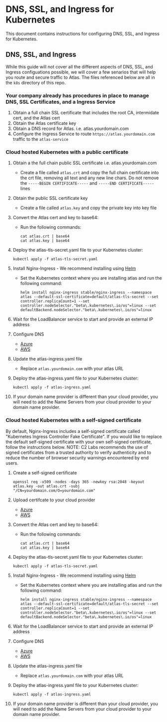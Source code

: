# DNS, SSL, and Ingress for Kubernetes
This document contains instructions for configuring DNS, SSL, and Ingress for Kubernetes.


## DNS, SSL, and Ingress
While this guide will not cover all the different aspects of DNS, SSL, and Ingress configuations possible, we will cover a few senarios that will help you route and secure traffic to Atlas. The files referenced below are all in the `k8s` directory of this repo.

### Your company already has procedures in place to manage DNS, SSL Certificates, and a Ingress Service

1. Obtain a full chain SSL certificate that includes the root CA, intermidate cert, and the Atlas cert
2. Obtain the Atlas certificate key
3. Obtain a DNS record for Atlas. i.e. atlas.yourdomain.com
4. Configure the Ingress Service to route `https://atlas.yourdomain.com` traffic to the `atlas-service`

### Cloud hosted Kubernetes with a public certificate

1. Obtain a the full chain public SSL certificate i.e. atlas.yourdomain.com
    - Create a file called `atlas.crt` and copy the full chain certificate into the crt file, removing all text and any new line chars.  Do not remove the `-----BEGIN CERTIFICATE-----` and `-----END CERTIFICATE-----` lines

2. Obtain the public SSL certificate key
    - Create a file called `atlas.key` and copy the private key into key file

3. Convert the Atlas cert and key to base64:
    - Run the following commands:

        ```
        cat atlas.crt | base64
        cat atlas.key | base64
        ```

4. Deploy the atlas-tls-secret.yaml file to your Kubernetes cluster:

    ```
    kubectl apply -f atlas-tls-secret.yaml
    ```

5. Install Nginx-Ingress - We recommend installing using [Helm](#https://helm.sh/docs/intro/install/)
    - Set the Kubernetes context where you are installing atlas and run the following command:

        ```
        helm install nginx-ingress stable/nginx-ingress --namespace atlas --default-ssl-certificate=default/atlas-tls-secret --set controller.replicaCount=1 --set controller.nodeSelector."beta\.kubernetes\.io/os"=linux --set defaultBackend.nodeSelector."beta\.kubernetes\.io/os"=linux
        ```

6. Wait for the LoadBalancer service to start and provide an external IP address

7. Configure DNS
    - <a href="https://docs.microsoft.com/en-us/azure/dns/dns-getstarted-portal">Azure</a>
    - <a href="https://docs.aws.amazon.com/Route53/latest/DeveloperGuide/routing-to-elb-load-balancer.html">AWS</a>

7. Update the atlas-ingress.yaml file
    - Replace `atlas.yourdomain.com` with your atlas URL

8. Deploy the atlas-ingress.yaml file to your Kubernetes cluster:

    ```
    kubectl apply -f atlas-ingress.yaml
    ```

9. If your domain name provider is different than your cloud provider, you will need to add the Name Servers from your cloud provider to your domain name provider.

### Cloud hosted Kubernetes with a self-signed certificate

By default, Nginx-Ingress includes a self-signed certificate called "Kubernetes Ingress Controller Fake Certificate". If you would like to replace the default self-signed certificate with your own self-signed certificate, follow the instructions below. NOTE: C2 Labs recommends the use of signed certificates from a trusted authority to verify authenticity and to reduce the number of browser security warnings encountered by end users.

1. Create a self-signed certificate

    ```
    openssl req -x509 -nodes -days 365 -newkey rsa:2048 -keyout atlas.key -out atlas.crt -subj "/CN=yourdomain.com/O=yourdomain.com"
    ```

2. Upload certifcate to your cloud provider
    - <a href="https://docs.microsoft.com/en-us/rest/api/keyvault/importcertificate/importcertificate">Azure</a>
    - <a href="https://aws.amazon.com/premiumsupport/knowledge-center/import-ssl-certificate-to-iam/">AWS</a>

3. Convert the Atlas cert and key to base64:
    - Run the following commands:

        ```
        cat atlas.crt | base64
        cat atlas.key | base64
        ```

4. Deploy the atlas-tls-secret.yaml file to your Kubernetes cluster:

    ```
    kubectl apply -f atlas-tls-secret.yaml
    ```

5. Install Nginx-Ingress - We recommend installing using [Helm](#https://helm.sh/docs/intro/install/)
    - Set the Kubernetes context where you are installing atlas and run the following command:

        ```
        helm install nginx-ingress stable/nginx-ingress --namespace atlas --default-ssl-certificate=default/atlas-tls-secret --set controller.replicaCount=1 --set controller.nodeSelector."beta\.kubernetes\.io/os"=linux --set defaultBackend.nodeSelector."beta\.kubernetes\.io/os"=linux
        ```

6. Wait for the LoadBalancer service to start and provide an external IP address

7. Configure DNS
    - <a href="https://docs.microsoft.com/en-us/azure/dns/dns-getstarted-portal">Azure</a>
    - <a href="https://docs.aws.amazon.com/Route53/latest/DeveloperGuide/routing-to-elb-load-balancer.html">AWS</a>

7. Update the atlas-ingress.yaml file
    - Replace `atlas.yourdomain.com` with your atlas URL

8. Deploy the atlas-ingress.yaml file to your Kubernetes cluster:

    ```
    kubectl apply -f atlas-ingress.yaml
    ```
    
9. If your domain name provider is different than your cloud provider, you will need to add the Name Servers from your cloud provider to your domain name provider.

